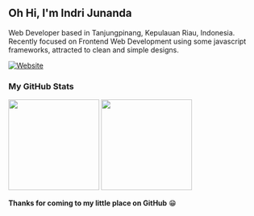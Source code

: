 ## Oh Hi, I'm Indri Junanda

Web Developer based in Tanjungpinang, Kepulauan Riau, Indonesia. Recently focused on Frontend Web Development using some javascript frameworks, attracted to clean and simple designs.

[![Website](https://img.shields.io/badge/Website-ffffff?style=for-the-badge&logo=nuxtdotjs&logoColor=black)](//driand.site)

### My GitHub Stats

<p>
  <img height="180em" src="https://github-readme-stats.vercel.app/api?username=indrijunanda&show_icons=true&hide_border=true&&count_private=true&include_all_commits=true" />
  <img height="180em" src="https://github-readme-stats.vercel.app/api/top-langs/?username=indrijunanda&exclude_repo=KNN-Image-Classification&show_icons=true&hide_border=true&layout=compact&langs_count=8"/>
</p>

__Thanks for coming to my little place on GitHub__ 😁
